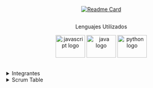 <div align="center">
  
  [![Readme Card](https://github-readme-stats.vercel.app/api/pin/?username=CodeSystem2022&repo=BugArmy-Tercer-Semestre&theme=github_dark)](https://github.com/CodeSystem2022/BugArmy-Tercer-Semestre)
 </div>
   
  ##
  <div align="center">
  
 Lenguajes Utilizados
  
 
  </div>
  
  <div align="center">
    <img src="https://cdn.jsdelivr.net/gh/devicons/devicon/icons/javascript/javascript-original.svg" height="60" width="78" alt="javascript logo"  />
    <img src="https://cdn.jsdelivr.net/gh/devicons/devicon/icons/java/java-original.svg" height="60" width="78" alt="java logo"  />
    <img src="https://cdn.jsdelivr.net/gh/devicons/devicon/icons/python/python-original.svg" height="60" width="78" alt="python logo"  />
  </div>
  
  ##
  <p>
  <details align=left>
   <summary float=left>Integrantes</summary> 
   <p>
    
   ```ruby
     public class Integrantes(){
          VelazquezMartin = new Six087(Completado);
          GervasiFacundo = new FacundoGerv(Completado);
          ChavezJesus = new DoctorRemix(Completado);
          RodrigoAmoros = new rodrigoamoros(Completado);
          RossiIvo = new ivorossi(Completado);
          KevinBaez = new KevDev2(Completado);
          AgustinPinillos = new pini14(Completado);
          LucianoBugarin = new BugaToro(Completado);
          SergioMezzabotta = new Adriel();
          GuajardoJose = new michimurri();
          BenegasCristian = new SlimCb();
     }
   ```
   </p>
   </details>
 
  <details>
    <summary>Scrum Table</Summary>
  <table border=1 align=center>
  <tr>
   <td>Semana 1</td>
    <td align=center><a href=https://github.com/Six087>Velazquez Martin</a></td>
  </tr>
  <tr>
   <td>Semana 2</td>
    <td align=center><a href=https://github.com/FacundoGerv>Gervasi Facundo</a></td>
  </tr>
  <tr>
   <td>Semana 3</td>
    <td align=center><a href=https://github.com/DoctorRemix>Chavez Jesus</a></td>
  </tr>
    <tr>
   <td>Semana 4</td>
      <td align=center><a href=https://github.com/rodrigoamoros>Amoros Rodrigo</a></td>
  </tr>
    <tr>
   <td>Semana 5</td>
      <td align=center><a href=https://github.com/ivorossi>Rossi Ivo</a></td>
  </tr>
    <tr>
   <td>Semana 6</td>
      <td align=center><a href=https://github.com/KevDev2>Baez Kevin</a></td>
  </tr>
    <tr>
   <td>Semana 7</td>
      <td align=center><a href=https://github.com/pini14>Pinillos Agustin</a></td>
  </tr>
    <tr>
   <td>Semana 8</td>
      <td align=center><a href=https://github.com/BugaToro>Bugarin Luciano</a></td>
  </tr>
    <tr>
   <td>Semana 9</td>
      <td align=center><a href=https://github.com/SergioMezzabotta>Mezzabotta Sergio</a></td>
  </tr>
    <tr>
   <td>Semana 10</td>
      <td align=center><a href=https://github.com/michimurri>Guajardo Jose</a></td>
  </tr>
    <tr>
   <td>Semana 11</td>
      <td align=center><a href=https://github.com/SlimCb>Benegas Cristian</a></td>
  </tr>
  </table>
</details>
  </p>
  
